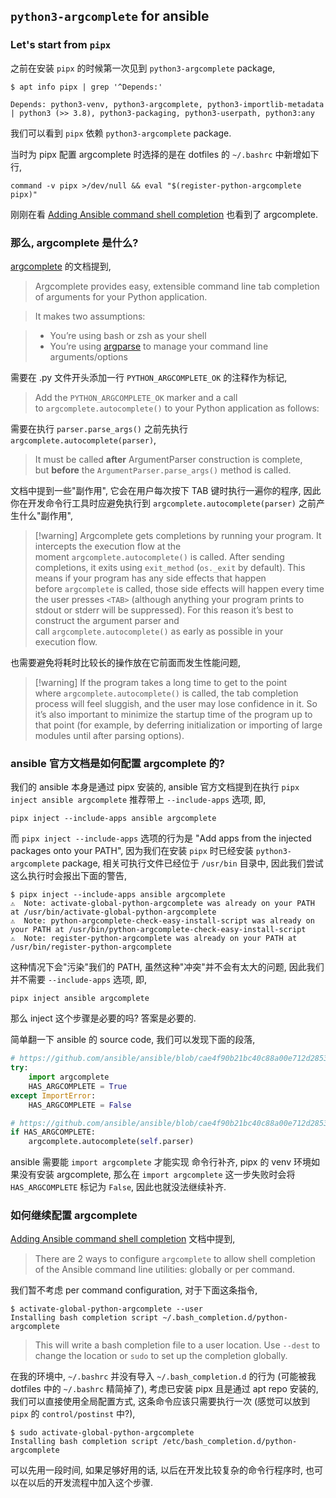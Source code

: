 ## `python3-argcomplete` for ansible

### Let's start from `pipx`

之前在安装 `pipx` 的时候第一次见到 `python3-argcomplete` package,

```ShellSession
$ apt info pipx | grep '^Depends:'

Depends: python3-venv, python3-argcomplete, python3-importlib-metadata | python3 (>> 3.8), python3-packaging, python3-userpath, python3:any
```

我们可以看到 `pipx` 依赖 `python3-argcomplete` package.

当时为 pipx 配置 argcomplete 时选择的是在 dotfiles 的 `~/.bashrc` 中新增如下行,

```
command -v pipx >/dev/null && eval "$(register-python-argcomplete pipx)"
```

刚刚在看 [Adding Ansible command shell completion](https://docs.ansible.com/ansible/latest/installation_guide/intro_installation.html#adding-ansible-command-shell-completion) 也看到了 argcomplete.

### 那么, argcomplete 是什么?

[argcomplete](https://kislyuk.github.io/argcomplete/) 的文档提到,

> Argcomplete provides easy, extensible command line tab completion of arguments for your Python application.

> It makes two assumptions:

> - You’re using bash or zsh as your shell
> - You’re using [argparse](http://docs.python.org/3/library/argparse.html) to manage your command line arguments/options

需要在 .py 文件开头添加一行 `PYTHON_ARGCOMPLETE_OK` 的注释作为标记,

> Add the `PYTHON_ARGCOMPLETE_OK` marker and a call to `argcomplete.autocomplete()` to your Python application as follows:

需要在执行 `parser.parse_args()` 之前先执行 `argcomplete.autocomplete(parser)`,

> It must be called **after** ArgumentParser construction is complete, but **before** the `ArgumentParser.parse_args()` method is called.

文档中提到一些"副作用", 它会在用户每次按下 TAB 键时执行一遍你的程序, 因此你在开发命令行工具时应避免执行到 `argcomplete.autocomplete(parser)` 之前产生什么"副作用",

> [!warning] Argcomplete gets completions by running your program. It intercepts the execution flow at the moment `argcomplete.autocomplete()` is called. After sending completions, it exits using `exit_method` (`os._exit` by default). This means if your program has any side effects that happen before `argcomplete` is called, those side effects will happen every time the user presses `<TAB>` (although anything your program prints to stdout or stderr will be suppressed). For this reason it’s best to construct the argument parser and call `argcomplete.autocomplete()` as early as possible in your execution flow.

也需要避免将耗时比较长的操作放在它前面而发生性能问题,

> [!warning] If the program takes a long time to get to the point where `argcomplete.autocomplete()` is called, the tab completion process will feel sluggish, and the user may lose confidence in it. So it’s also important to minimize the startup time of the program up to that point (for example, by deferring initialization or importing of large modules until after parsing options).

### ansible 官方文档是如何配置 argcomplete 的?

我们的 ansible 本身是通过 pipx 安装的, ansible 官方文档提到在执行 `pipx inject ansible argcomplete` 推荐带上 `--include-apps` 选项, 即,

```
pipx inject --include-apps ansible argcomplete
```

而 `pipx inject --include-apps` 选项的行为是 "Add apps from the injected packages onto your PATH", 因为我们在安装 `pipx` 时已经安装 `python3-argcomplete` package, 相关可执行文件已经位于 `/usr/bin` 目录中, 因此我们尝试这么执行时会报出下面的警告,

```ShellSession
$ pipx inject --include-apps ansible argcomplete
⚠️  Note: activate-global-python-argcomplete was already on your PATH at /usr/bin/activate-global-python-argcomplete
⚠️  Note: python-argcomplete-check-easy-install-script was already on your PATH at /usr/bin/python-argcomplete-check-easy-install-script
⚠️  Note: register-python-argcomplete was already on your PATH at /usr/bin/register-python-argcomplete
```

这种情况下会"污染"我们的 PATH, 虽然这种"冲突"并不会有太大的问题, 因此我们并不需要 `--include-apps` 选项, 即,

```
pipx inject ansible argcomplete
```

那么 inject 这个步骤是必要的吗? 答案是必要的.

简单翻一下 ansible 的 source code, 我们可以发现下面的段落,

```python
# https://github.com/ansible/ansible/blob/cae4f90b21bc40c88a00e712d28531ab0261f759/lib/ansible/cli/__init__.py#L111-L115
try:
    import argcomplete
    HAS_ARGCOMPLETE = True
except ImportError:
    HAS_ARGCOMPLETE = False
```

```python
# https://github.com/ansible/ansible/blob/cae4f90b21bc40c88a00e712d28531ab0261f759/lib/ansible/cli/__init__.py#L448-L449
if HAS_ARGCOMPLETE:
    argcomplete.autocomplete(self.parser)
```

ansible 需要能 `import argcomplete` 才能实现 命令行补齐, pipx 的 venv 环境如果没有安装 argcomplete, 那么在 `import argcomplete` 这一步失败时会将 `HAS_ARGCOMPLETE` 标记为 `False`, 因此也就没法继续补齐.

### 如何继续配置 argcomplete

[Adding Ansible command shell completion](https://docs.ansible.com/ansible/latest/installation_guide/intro_installation.html#adding-ansible-command-shell-completion) 文档中提到,

> There are 2 ways to configure `argcomplete` to allow shell completion of the Ansible command line utilities: globally or per command.

我们暂不考虑 per command configuration, 对于下面这条指令,

```ShellSession
$ activate-global-python-argcomplete --user
Installing bash completion script ~/.bash_completion.d/python-argcomplete
```

> This will write a bash completion file to a user location. Use `--dest` to change the location or `sudo` to set up the completion globally.

在我的环境中, `~/.bashrc` 并没有导入 `~/.bash_completion.d` 的行为 (可能被我 dotfiles 中的 `~/.bashrc` 精简掉了), 考虑已安装 pipx 且是通过 apt repo 安装的, 我们可以直接使用全局配置方式, 这条命令应该只需要执行一次 (感觉可以放到 `pipx` 的 `control/postinst` 中?),

```ShellSession
$ sudo activate-global-python-argcomplete
Installing bash completion script /etc/bash_completion.d/python-argcomplete
```

可以先用一段时间, 如果足够好用的话, 以后在开发比较复杂的命令行程序时, 也可以在以后的开发流程中加入这个步骤.
